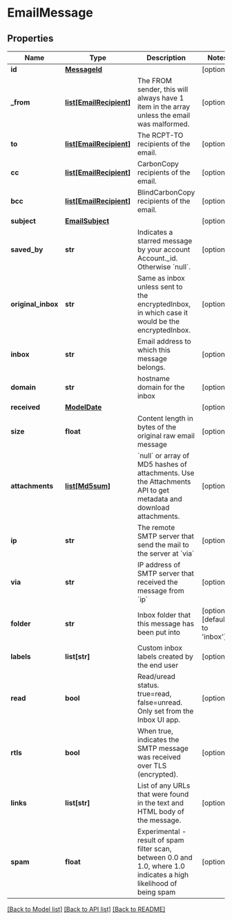 # EmailMessage

## Properties
Name | Type | Description | Notes
------------ | ------------- | ------------- | -------------
**id** | [**MessageId**](MessageId.md) |  | [optional] 
**_from** | [**list[EmailRecipient]**](EmailRecipient.md) | The FROM sender, this will always have 1 item in the array unless the email was malformed. | [optional] 
**to** | [**list[EmailRecipient]**](EmailRecipient.md) | The RCPT-TO recipients of the email. | [optional] 
**cc** | [**list[EmailRecipient]**](EmailRecipient.md) | CarbonCopy recipients of the email. | [optional] 
**bcc** | [**list[EmailRecipient]**](EmailRecipient.md) | BlindCarbonCopy recipients of the email. | [optional] 
**subject** | [**EmailSubject**](EmailSubject.md) |  | [optional] 
**saved_by** | **str** | Indicates a starred message by your account Account._id. Otherwise &#x60;null&#x60;. | [optional] 
**original_inbox** | **str** | Same as inbox unless sent to the encryptedInbox, in which case it would be the encryptedInbox. | [optional] 
**inbox** | **str** | Email address to which this message belongs. | [optional] 
**domain** | **str** | hostname domain for the inbox | [optional] 
**received** | [**ModelDate**](ModelDate.md) |  | [optional] 
**size** | **float** | Content length in bytes of the original raw email message | [optional] 
**attachments** | [**list[Md5sum]**](Md5sum.md) | &#x60;null&#x60; or array of MD5 hashes of attachments. Use the Attachments API to get metadata and download attachments. | [optional] 
**ip** | **str** | The remote SMTP server that send the mail to the server at &#x60;via&#x60; | [optional] 
**via** | **str** | IP address of SMTP server that received the message from &#x60;ip&#x60; | [optional] 
**folder** | **str** | Inbox folder that this message has been put into | [optional] [default to 'inbox']
**labels** | **list[str]** | Custom inbox labels created by the end user | [optional] 
**read** | **bool** | Read/uread status. true&#x3D;read, false&#x3D;unread. Only set from the Inbox UI app. | [optional] 
**rtls** | **bool** | When true, indicates the SMTP message was received over TLS (encrypted). | [optional] 
**links** | **list[str]** | List of any URLs that were found in the text and HTML body of the message. | [optional] 
**spam** | **float** | Experimental - result of spam filter scan, between 0.0 and 1.0, where 1.0 indicates a high likelihood of being spam | [optional] 

[[Back to Model list]](../README.md#documentation-for-models) [[Back to API list]](../README.md#documentation-for-api-endpoints) [[Back to README]](../README.md)

